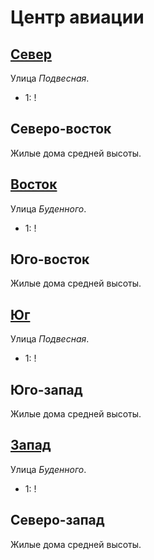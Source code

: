 # Центр авиации

## [Север](./585050.md)

Улица *Подвесная*.

* 1:    !

## Северо-восток

Жилые дома средней высоты.

## [Восток](./590060.md)

Улица *Буденного*.

* 1:    !

## Юго-восток

Жилые дома средней высоты.

## [Юг](./585070.md)

Улица *Подвесная*.

* 1:    !

## Юго-запад

Жилые дома средней высоты.

## [Запад](./580060.md)

Улица *Буденного*.

* 1:    !

## Северо-запад

Жилые дома средней высоты.
